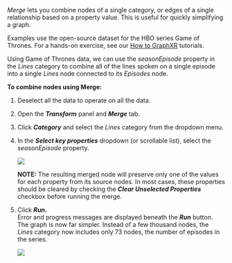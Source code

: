 _Merge_ lets you combine nodes of a single category, or edges of a single relationship based on a property value. This is useful for quickly simplifying a graph.

Examples use the open-source dataset for the HBO series Game of Thrones. For a hands-on exercise, see our [How to GraphXR](https://helpcenter.kineviz.com/learning-center/HC/how-to-graphxr) tutorials.

Using Game of Thrones data, we can use the _seasonEpisode_ property in the _Lines_ category to combine all of the lines spoken on a single episode into a single _Lines_ node connected to its _Episodes_ node.

**To combine nodes using Merge:**

1.  Deselect all the data to operate on all the data.
    
2.  Open the _**Transform**_ panel and _**Merge**_ tab.
    
3.  Click _**Category**_ and select the _Lines_ category from the dropdown menu.
    
4.  In the _**Select key properties**_ dropdown (or scrollable list), select the _seasonEpisode_ property.
    
    ![](https://kineviz.atlassian.net/wiki/download/attachments/1719537535/06_04_01_Merge1320.png?api=v2)
    
    **NOTE:** The resulting merged node will preserve only one of the values for each property from its source nodes. In most cases, these properties should be cleared by checking the _**Clear Unselected Properties**_ checkbox before running the merge.
    
5.  Click _**Run.**_  
    Error and progress messages are displayed beneath the _**Run**_ button.  
    The graph is now far simpler. Instead of a few thousand nodes, the _Lines_ category now includes only 73 nodes, the number of episodes in the series.
    
    ![](https://kineviz.atlassian.net/wiki/download/attachments/1719537535/06_04_02_MergeDone1320.png?api=v2)